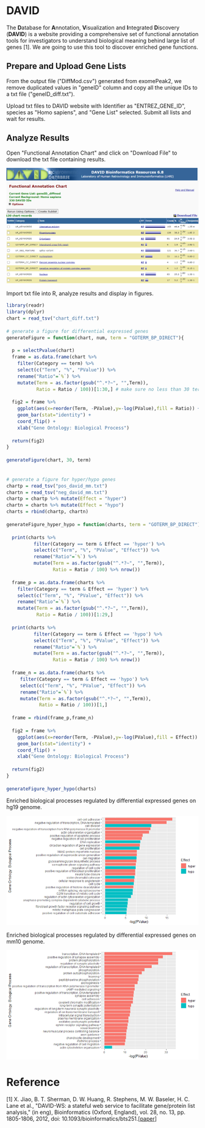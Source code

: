 # DAVID

The **D**atabase for **A**nnotation, **V**isualization and **I**ntegrated **D**iscovery (**DAVID**) is a website providing a comprehensive set of functional annotation tools for investigators to understand biological meaning behind large list of genes [1]. We are going to use this tool to discover enriched gene functions.



## Prepare and Upload Gene Lists 

From the output file ("DiffMod.csv") generated from exomePeak2, we remove duplicated values in "geneID" column and copy all the unique IDs to a txt file ("geneID_diff.txt"). 

Upload txt files to DAVID website with Identifier as "ENTREZ_GENE_ID", species as "Homo sapiens", and "Gene List" selected. Submit all lists and wait for results.



## Analyze Results

Open "Functional Annotation Chart" and click on "Download File" to download the txt file containing results. 

![streme_motif_finding](../assets/images/M5/david_chart.png)

Import txt file into R, analyze results and display in figures.

```R
library(readr)
library(dplyr)
chart = read_tsv("chart_diff.txt")

# generate a figure for differential expressed genes
generateFigure = function(chart, num, term = "GOTERM_BP_DIRECT"){

  p = selectPvalue(chart)
  frame = as.data.frame(chart %>%
    filter(Category == term) %>%
    select(c("Term", "%", "PValue")) %>%
    rename("Ratio"=`%`) %>%
    mutate(Term = as.factor(gsub("^.*?~", "",Term)), 
           Ratio = Ratio / 100))[1:30,] # make sure no less than 30 terms in total
  
  fig2 = frame %>%
    ggplot(aes(x=reorder(Term, -PValue),y=-log(PValue),fill = Ratio)) +
    geom_bar(stat="identity") +
    coord_flip() + 
    xlab("Gene Ontology: Biological Process") 
    
  return(fig2)
}

generateFigure(chart, 30, term)


# generate a figure for hyper/hypo genes
chartp = read_tsv("pos_david_mm.txt")
chartn = read_tsv("neg_david_mm.txt")
chartp = chartp %>% mutate(Effect = "hyper")
chartn = chartn %>% mutate(Effect = "hypo")
charts = rbind(chartp, chartn)

generateFigure_hyper_hypo = function(charts, term = "GOTERM_BP_DIRECT"){
  
  print(charts %>%
          filter(Category == term & Effect == 'hyper') %>%
          select(c("Term", "%", "PValue", "Effect")) %>%
          rename("Ratio"=`%`) %>%
          mutate(Term = as.factor(gsub("^.*?~", "",Term)), 
                 Ratio = Ratio / 100) %>% nrow())
  
  frame_p = as.data.frame(charts %>%
    filter(Category == term & Effect == 'hyper') %>%
    select(c("Term", "%", "PValue", "Effect")) %>%
    rename("Ratio"=`%`) %>%
    mutate(Term = as.factor(gsub("^.*?~", "",Term)), 
           Ratio = Ratio / 100))[1:29,]
  
  print(charts %>%
          filter(Category == term & Effect == 'hypo') %>%
          select(c("Term", "%", "PValue", "Effect")) %>%
          rename("Ratio"=`%`) %>%
          mutate(Term = as.factor(gsub("^.*?~", "",Term)), 
                 Ratio = Ratio / 100) %>% nrow())
  
  frame_n = as.data.frame(charts %>%
     filter(Category == term & Effect == 'hypo') %>%
     select(c("Term", "%", "PValue", "Effect")) %>%
     rename("Ratio"=`%`) %>%
     mutate(Term = as.factor(gsub("^.*?~", "",Term)), 
            Ratio = Ratio / 100))[1,]
  
  frame = rbind(frame_p,frame_n)
  
  fig2 = frame %>%
    ggplot(aes(x=reorder(Term, -PValue),y=-log(PValue),fill = Effect)) +
    geom_bar(stat="identity") +
    coord_flip() + 
    xlab("Gene Ontology: Biological Process")
  
  return(fig2)
}

generateFigure_hyper_hypo(charts)
```

Enriched biological processes regulated by differential expressed genes on hg19 genome.

![GO_bar_plot](../assets/images/M5/homo_pos_neg.png)

Enriched biological processes regulated by differential expressed genes on mm10 genome.

![GO_bar_plot](../assets/images/M5/mm_pos_neg.png)

# Reference

[1] X. Jiao, B. T. Sherman, D. W. Huang, R. Stephens, M. W. Baseler, H. C. Lane et al., "DAVID-WS: a stateful web service to facilitate gene/protein list analysis," (in eng), Bioinformatics (Oxford, England), vol. 28, no. 13, pp. 1805-1806, 2012, doi: 10.1093/bioinformatics/bts251.[[paper](https://www.ncbi.nlm.nih.gov/pmc/articles/PMC3381967/?report=abstract)]